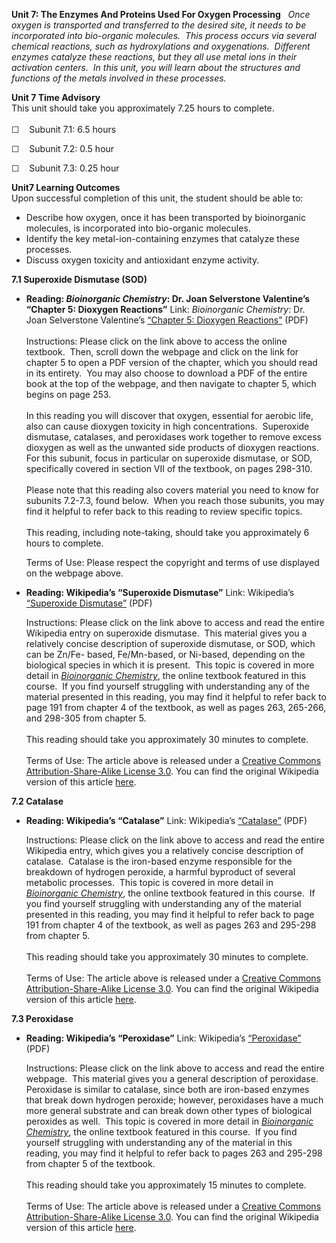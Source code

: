 **Unit 7: The Enzymes And Proteins Used For Oxygen Processing** <span
id="7"></span> 
*Once oxygen is transported and transferred to the desired site, it
needs to be incorporated into bio-organic molecules.  This process
occurs via several chemical reactions, such as hydroxylations and
oxygenations.  Different enzymes catalyze these reactions, but they all
use metal ions in their activation centers.  In this unit, you will
learn about the structures and functions of the metals involved in these
processes.*

**Unit 7 Time Advisory**  
This unit should take you approximately 7.25 hours to complete.  
    
 ☐    Subunit 7.1: 6.5 hours        
  
 ☐    Subunit 7.2: 0.5 hour  
  
 ☐    Subunit 7.3: 0.25 hour

**Unit7 Learning Outcomes**  
Upon successful completion of this unit, the student should be able
to:  
-   Describe how oxygen, once it has been transported by bioinorganic
    molecules, is incorporated into bio-organic molecules.
-   Identify the key metal-ion-containing enzymes that catalyze these
    processes.
-   Discuss oxygen toxicity and antioxidant enzyme activity.

**7.1 Superoxide Dismutase (SOD)** <span id="7.1"></span> 
-   **Reading: *Bioinorganic Chemistry*: Dr. Joan Selverstone
    Valentine’s “Chapter 5: Dioxygen Reactions”**
    Link: *Bioinorganic Chemistry*: Dr. Joan Selverstone Valentine’s
    [“Chapter 5: Dioxygen
    Reactions”](http://authors.library.caltech.edu/25052/) (PDF)  
        
     Instructions: Please click on the link above to access the online
    textbook.  Then, scroll down the webpage and click on the link for
    chapter 5 to open a PDF version of the chapter, which you should
    read in its entirety.  You may also choose to download a PDF of the
    entire book at the top of the webpage, and then navigate to chapter
    5, which begins on page 253.  
        
     In this reading you will discover that oxygen, essential for
    aerobic life, also can cause dioxygen toxicity in high
    concentrations.  Superoxide dismutase, catalases, and peroxidases
    work together to remove excess dioxygen as well as the unwanted side
    products of dioxygen reactions.  For this subunit, focus in
    particular on superoxide dismutase, or SOD, specifically covered in
    section VII of the textbook, on pages 298-310.  
        
     Please note that this reading also covers material you need to know
    for subunits 7.2-7.3, found below.  When you reach those subunits,
    you may find it helpful to refer back to this reading to review
    specific topics.  
        
     This reading, including note-taking, should take you approximately
    6 hours to complete.  
      
     Terms of Use: Please respect the copyright and terms of use
    displayed on the webpage above.

-   **Reading: Wikipedia’s “Superoxide Dismutase”**
    Link: Wikipedia’s [“Superoxide
    Dismutase”](https://resources.saylor.org/archived/wp-content/uploads/2012/12/CHEM203_Wikipedia_Superoxide-Dismutase_12.20.12.pdf)
    (PDF)  
      
     Instructions: Please click on the link above to access and read the
    entire Wikipedia entry on superoxide dismutase.  This material gives
    you a relatively concise description of superoxide dismutase, or
    SOD, which can be Zn/Fe- based, Fe/Mn-based, or Ni-based, depending
    on the biological species in which it is present.  This topic is
    covered in more detail in [*Bioinorganic
    Chemistry*](http://authors.library.caltech.edu/25052/), the online
    textbook featured in this course.  If you find yourself struggling
    with understanding any of the material presented in this reading,
    you may find it helpful to refer back to page 191 from chapter 4 of
    the textbook, as well as pages 263, 265-266, and 298-305 from
    chapter 5.  
              
     This reading should take you approximately 30 minutes to
    complete.  
        
     Terms of Use: The article above is released under a [Creative
    Commons
    Attribution-Share-Alike](http://creativecommons.org/licenses/by-nc-sa/3.0/)[ License
    3.0](http://creativecommons.org/licenses/by-nc-sa/3.0/). You can
    find the original Wikipedia version of this article
    [here](http://en.wikipedia.org/wiki/Superoxide_dismutase).

**7.2 Catalase** <span id="7.2"></span> 
-   **Reading: Wikipedia’s “Catalase”**
    Link: Wikipedia’s
    [“Catalase”](https://resources.saylor.org/archived/wp-content/uploads/2012/12/CHEM203_Wikipedia_Catalase_12.20.12.pdf)
    (PDF)  
      
     Instructions: Please click on the link above to access and read the
    entire Wikipedia entry, which gives you a relatively concise
    description of catalase.  Catalase is the iron-based enzyme
    responsible for the breakdown of hydrogen peroxide, a harmful
    byproduct of several metabolic processes.  This topic is covered in
    more detail in [*Bioinorganic
    Chemistry*](http://authors.library.caltech.edu/25052/), the online
    textbook featured in this course.  If you find yourself struggling
    with understanding any of the material presented in this reading,
    you may find it helpful to refer back to page 191 from chapter 4 of
    the textbook, as well as pages 263 and 295-298 from chapter 5.  
        
     This reading should take you approximately 30 minutes to
    complete.  
        
     Terms of Use: The article above is released under a [Creative
    Commons
    Attribution-Share-Alike](http://creativecommons.org/licenses/by-nc-sa/3.0/)[ License
    3.0](http://creativecommons.org/licenses/by-nc-sa/3.0/). You can
    find the original Wikipedia version of this article
    [here](http://en.wikipedia.org/wiki/Catalase).

**7.3 Peroxidase** <span id="7.3"></span> 
-   **Reading: Wikipedia’s “Peroxidase”**
    Link: Wikipedia’s
    [“Peroxidase”](https://resources.saylor.org/archived/wp-content/uploads/2012/12/CHEM203_Wikipedia_Peroxidase_12.20.12.pdf)
    (PDF)  
      
     Instructions: Please click on the link above to access and read the
    entire webpage.  This material gives you a general description of
    peroxidase.  Peroxidase is similar to catalase, since both are
    iron-based enzymes that break down hydrogen peroxide; however,
    peroxidases have a much more general substrate and can break down
    other types of biological peroxides as well.  This topic is covered
    in more detail in [*Bioinorganic
    Chemistry*](http://authors.library.caltech.edu/25052/), the online
    textbook featured in this course.  If you find yourself struggling
    with understanding any of the material in this reading, you may find
    it helpful to refer back to pages 263 and 295-298 from chapter 5 of
    the textbook.  
              
     This reading should take you approximately 15 minutes to
    complete.  
        
     Terms of Use: The article above is released under a [Creative
    Commons
    Attribution-Share-Alike](http://creativecommons.org/licenses/by-nc-sa/3.0/)[ License
    3.0](http://creativecommons.org/licenses/by-nc-sa/3.0/). You can
    find the original Wikipedia version of this article
    [here](http://en.wikipedia.org/wiki/Peroxidase).


